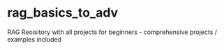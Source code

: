 # rag_basics_to_adv
RAG Reoisitory with all projects for beginners - comprehensive projects / examples included
